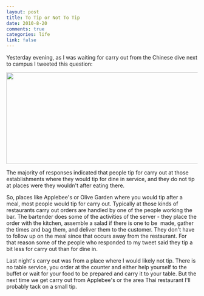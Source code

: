 ```yaml
--- 
layout: post
title: To Tip or Not To Tip
date: 2010-8-20
comments: true
categories: life
link: false
---
```

Yesterday evening, as I was waiting for carry out from the Chinese dive next to campus I tweeted this question:

<a href="http://zanshin.net/images/etiquette.png"><img class="aligncenter size-full wp-image-2398" title="etiquette" src="http://zanshin.net/images/etiquette.png" alt="" width="601" height="241" /></a>

The majority of responses indicated that people tip for carry out at those establishments where they would tip for dine in service, and they do not tip at places were they wouldn't after eating there.

So, places like Applebee's or Olive Garden where you would tip after a meal, most people would tip for carry out. Typically at those kinds of restaurants carry out orders are handled by one of the people working the bar. The bartender does some of the activities of the server - they place the order with the kitchen, assemble a salad if there is one to be  made, gather the times and bag them, and deliver them to the customer. They don't have to follow up on the meal since that occurs away from the restaurant. For that reason some of the people who responded to my tweet said they tip a bit less for carry out than for dine in.

Last night's carry out was from a place where I would likely not tip. There is no table service, you order at the counter and either help yourself to the buffet or wait for your food to be prepared and carry it to your table. But the next time we get carry out from Applebee's or the area Thai restaurant I'll probably tack on a small tip.
